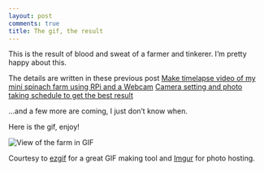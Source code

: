 ```yaml
---
layout: post
comments: true
title: The gif, the result
---
```



This is the result of blood and sweat of a farmer and tinkerer. I’m pretty happy about this.

The details are written in these previous post
[Make timelapse video of my mini spinach farm using RPi and a Webcam](https://lbhtran.github.io/Making-timelapse-video-of-my-mini-spinach-farm-using-a-RPi-and-a-Webcam/)
[Camera setting and photo taking schedule to get the best result](https://lbhtran.github.io/Camera-setting-and-photo-taking-schedule-to-get-the-best-result/)

…and a few more are coming, I just don’t know when.

Here is the gif, enjoy!

![View of the farm in GIF](http://imgur.com/hw7FzxI)

<!--excerpt-->

Courtesy to [ezgif](https://ezgif.com) for a great GIF making tool and [Imgur](https://imgur.com) for photo hosting.